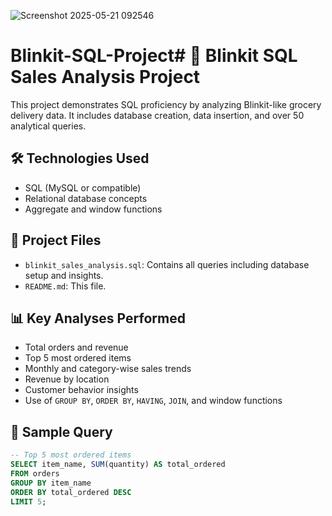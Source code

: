 ![Screenshot 2025-05-21 092546](https://github.com/user-attachments/assets/b96fe0a3-067e-41f8-b86b-b833dac1b0ac)
# Blinkit-SQL-Project# 🛒 Blinkit SQL Sales Analysis Project

This project demonstrates SQL proficiency by analyzing Blinkit-like grocery delivery data. It includes database creation, data insertion, and over 50 analytical queries.

## 🛠 Technologies Used
- SQL (MySQL or compatible)
- Relational database concepts
- Aggregate and window functions

## 📂 Project Files
- `blinkit_sales_analysis.sql`: Contains all queries including database setup and insights.
- `README.md`: This file.

## 📊 Key Analyses Performed

- Total orders and revenue
- Top 5 most ordered items
- Monthly and category-wise sales trends
- Revenue by location
- Customer behavior insights
- Use of `GROUP BY`, `ORDER BY`, `HAVING`, `JOIN`, and window functions

## 📌 Sample Query

```sql
-- Top 5 most ordered items
SELECT item_name, SUM(quantity) AS total_ordered
FROM orders
GROUP BY item_name
ORDER BY total_ordered DESC
LIMIT 5;
